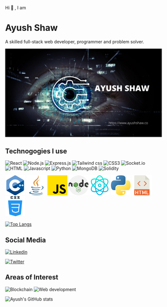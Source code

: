 Hi 👋 , I am 
# Ayush Shaw

A skilled full-stack web developer, programmer and problem solver.

<img src="./images/Ayush Shaw.png">

## Technogogies I use

![React](https://img.shields.io/badge/React-334155?style=for-the-badge&logo=react&logoColor=61DAFB)
![Node.js](https://img.shields.io/badge/Node.js-374151?style=for-the-badge&logo=node.js&logoColor=61DA0B)
![Express.js](https://img.shields.io/badge/Express.JS-334155?style=for-the-badge&logo=express&logoColor=0ea5e9)
![Tailwind css](https://img.shields.io/badge/Tailwind.CSS-334151?style=for-the-badge&logo=tailwindcss&logoColor=06b6d4)
![CSS3](https://img.shields.io/badge/CSS-334151?style=for-the-badge&logo=css3&logoColor=green)
![Socket.io](https://img.shields.io/badge/Socket.io-334151?style=for-the-badge&logo=socket.io&logoColor=209a23)
![HTML](https://img.shields.io/badge/HTML-334151?style=for-the-badge&logo=html5&logoColor=facc15)
![Javascript](https://img.shields.io/badge/JavaScript-334151?style=for-the-badge&logo=javascript&logoColor=fb923c)
![Python](https://img.shields.io/badge/Python-334151?style=for-the-badge&logo=python&logoColor=f43f5e)
![MongoDB](https://img.shields.io/badge/MongoDB-334151?style=for-the-badge&logo=mongodb&logoColor=14b8a6)
![Solidity](https://img.shields.io/badge/Solidity-334151?style=for-the-badge&logo=solidity&logoColor=ef4444)

<div>
<img src="./images/c++.png">
<img src="./images/java.png">
<img src="./images/js.png">
<img src="./images/nodejs.png">
<img src="./images/react.png">
<img src="./images/python.png">
<img src="./images/html.png">
<img src="./images/css.png">
</div>



[![Top Langs](https://github-readme-stats.vercel.app/api/top-langs/?username=ayushshaw90&layout=compact&theme=tokyonight)](https://github.com/ayushshaw90)


## Social Media

<!-- <a href="https://www.linkedin.com/in/ayushshaw/"> -->
[![Linkedin](https://img.shields.io/badge/Linkedin-334151?style=social&logo=linkedin&logoColor=2563eb)](https://www.linkedin.com/in/ayushshaw/)

[![Twitter](https://img.shields.io/badge/Twitter-334151?style=social&logo=twitter&logoColor=22d3ee)](https://twitter.com/ayushshaw127)

## Areas of Interest

![Blockchain](https://img.shields.io/badge/Blockchain-334155?style=for-the-badge&logo=ethereum&logoColor=61DAFB)
![Web development](https://img.shields.io/badge/Web-Development-334155?style=for-the-badge&logo=google&logoColor=f33631)

![Ayush's GitHub stats](https://github-readme-stats.vercel.app/api?username=ayushshaw90&show_icons=true&theme=gruvbox)
<!-- ![Ayush's contribution graph](https://activity-graph.herokuapp.com/graph?username=ayushshaw90&theme=github) -->
